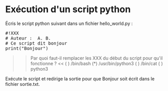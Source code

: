
# Exécution d'un script python

Écris le script python suivant dans un fichier hello_world.py :

<pre class="file" data-filename="hello_world.py" data-target="replace">
#!XXX
# Auteur :  A. B.
# Ce script dit bonjour
print("Bonjour")
</pre>


>> Par quoi faut-il remplacer les XXX du début du script pour qu'il fonctionne ? <<
( ) /bin/bash
(*) /usr/bin/python3
( ) /bin/cat
( ) python3



Exécute le script et redirige la sortie pour que Bonjour soit écrit dans le fichier sortie.txt.
